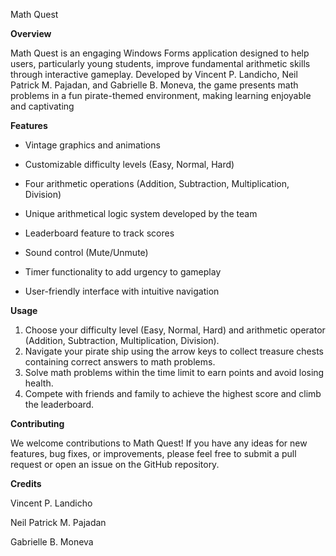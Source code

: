 Math Quest

**Overview**

Math Quest is an engaging Windows Forms application designed to help users, particularly young students, improve fundamental arithmetic skills through interactive gameplay. Developed by Vincent P. Landicho, Neil Patrick M. Pajadan, and Gabrielle B. Moneva, the game presents math problems in a fun pirate-themed environment, making learning enjoyable and captivating

**Features**

* Vintage graphics and animations

* Customizable difficulty levels (Easy, Normal, Hard)

* Four arithmetic operations (Addition, Subtraction, Multiplication, Division)

* Unique arithmetical logic system developed by the team

* Leaderboard feature to track scores

* Sound control (Mute/Unmute)

* Timer functionality to add urgency to gameplay

* User-friendly interface with intuitive navigation

**Usage**

1. Choose your difficulty level (Easy, Normal, Hard) and arithmetic operator (Addition, Subtraction, Multiplication, Division).
2. Navigate your pirate ship using the arrow keys to collect treasure chests containing correct answers to math problems.
3. Solve math problems within the time limit to earn points and avoid losing health.
4. Compete with friends and family to achieve the highest score and climb the leaderboard.

**Contributing**

We welcome contributions to Math Quest! If you have any ideas for new features, bug fixes, or improvements, please feel free to submit a pull request or open an issue on the GitHub repository.

**Credits**

Vincent P. Landicho

Neil Patrick M. Pajadan

Gabrielle B. Moneva
